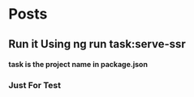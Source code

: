 # Posts

## Run it Using ng run task:serve-ssr

#### task is the project name in package.json

### Just For Test
